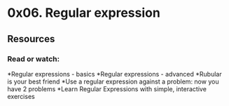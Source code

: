 # 0x06. Regular expression

## Resources
### Read or watch:

*Regular expressions - basics
*Regular expressions - advanced
*Rubular is your best friend
*Use a regular expression against a problem: now you have 2 problems
*Learn Regular Expressions with simple, interactive exercises

